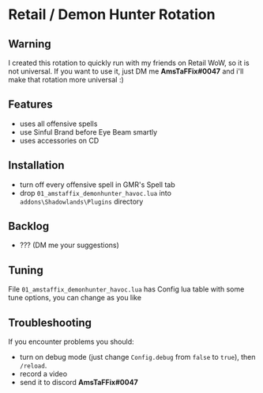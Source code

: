 # Retail / Demon Hunter Rotation
## Warning
I created this rotation to quickly run with my friends on Retail WoW, so it is not universal. If you want to use it, just 
DM me **AmsTaFFix#0047** and i'll make that rotation more universal :) 
## Features
- uses all offensive spells
- use Sinful Brand before Eye Beam smartly
- uses accessories on CD
## Installation
- turn off every offensive spell in GMR's Spell tab
- drop `01_amstaffix_demonhunter_havoc.lua` into ` addons\Shadowlands\Plugins` directory
## Backlog
- ??? (DM me your suggestions)
## Tuning
File `01_amstaffix_demonhunter_havoc.lua` has Config lua table with some tune options, you can change as you like
## Troubleshooting
If you encounter problems you should:
- turn on debug mode (just change `Config.debug` from `false` to `true`), then `/reload`.
- record a video
- send it to discord **AmsTaFFix#0047**
